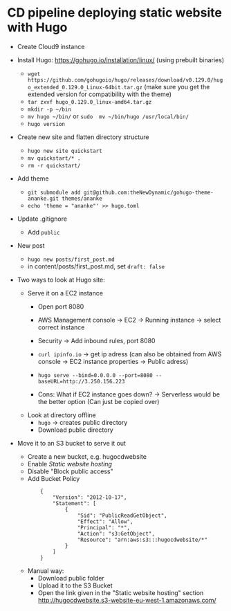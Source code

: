 # CD pipeline deploying static website with Hugo

- Create Cloud9 instance

- Install Hugo: https://gohugo.io/installation/linux/ (using prebuilt binaries)
    - `wget  https://github.com/gohugoio/hugo/releases/download/v0.129.0/hugo_extended_0.129.0_Linux-64bit.tar.gz` (make sure you get the extended version for compatibility with the theme)
    - `tar zxvf hugo_0.129.0_linux-amd64.tar.gz`
    - `mkdir -p ~/bin`
    - `mv hugo ~/bin/` or `sudo  mv ~/bin/hugo /usr/local/bin/`
    - `hugo version`

- Create new site and flatten directory structure
    - `hugo new site quickstart`
    - `mv quickstart/* .`
    - `rm -r quickstart/`

- Add theme
    - `git submodule add git@github.com:theNewDynamic/gohugo-theme-ananke.git themes/ananke`
    - `echo 'theme = "ananke"' >> hugo.toml`
    
- Update .gitignore
    - Add `public`
    
- New post
    - `hugo new posts/first_post.md`
    - in content/posts/first_post.md, set `draft: false`
    
- Two ways to look at Hugo site:
    - Serve it on a EC2 instance
        - Open port 8080
        - AWS Management console -> EC2 -> Running instance -> select correct instance
        - Security -> Add inbound rules, port 8080

        - `curl ipinfo.io` -> get ip adress (can also be obtained from AWS console -> EC2 instance properties -> Public adress)
        - `hugo serve --bind=0.0.0.0 --port=8080 --baseURL=http://3.250.156.223`
        - Cons: What if EC2 instance goes down? -> Serverless would be the better option (Can just be copied over)
    - Look at directory offline
        - `hugo` -> creates public directory
        - Download public directory
    
    
- Move it to an S3 bucket to serve it out
    - Create a new bucket, e.g. hugocdwebsite
    - Enable *Static website hosting*
    - Disable "Block public access"
    - Add Bucket Policy 
        ```
            {
                "Version": "2012-10-17",
                "Statement": [
                    {
                        "Sid": "PublicReadGetObject",
                        "Effect": "Allow",
                        "Principal": "*",
                        "Action": "s3:GetObject",
                        "Resource": "arn:aws:s3:::hugocdwebsite/*"
                    }
                ]
            }
        ```
    - Manual way:
        - Download public folder 
        - Upload it to the S3 Bucket
        - Open the link given in the "Static website hosting" section http://hugocdwebsite.s3-website-eu-west-1.amazonaws.com/
    
